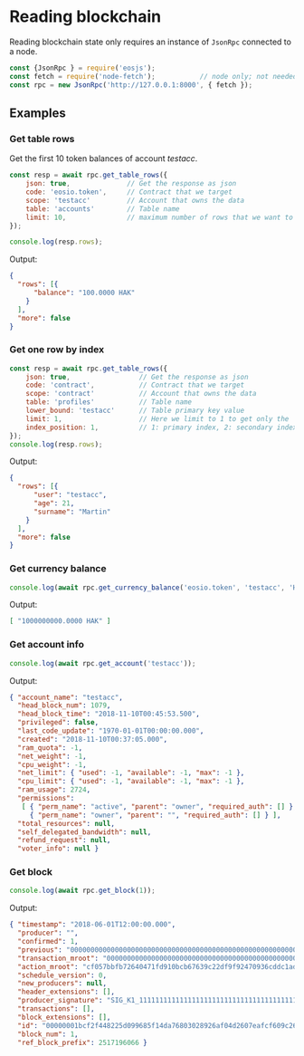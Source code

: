 # Reading blockchain

Reading blockchain state only requires an instance of `JsonRpc` connected to a node.

```javascript
const {JsonRpc } = require('eosjs');
const fetch = require('node-fetch');           // node only; not needed in browsers
const rpc = new JsonRpc('http://127.0.0.1:8000', { fetch });
```

## Examples

### Get table rows

Get the first 10 token balances of account _testacc_.

```javascript
const resp = await rpc.get_table_rows({
    json: true,              // Get the response as json
    code: 'eosio.token',     // Contract that we target      
    scope: 'testacc'         // Account that owns the data   
    table: 'accounts'        // Table name        
    limit: 10,               // maximum number of rows that we want to get
});

console.log(resp.rows);
```
Output: 

```json
{
  "rows": [{
      "balance": "100.0000 HAK"
    }
  ],
  "more": false
}
```

### Get one row by index

```javascript
const resp = await rpc.get_table_rows({
    json: true,                 // Get the response as json
    code: 'contract',           // Contract that we target         
    scope: 'contract'           // Account that owns the data        
    table: 'profiles'           // Table name        
    lower_bound: 'testacc'      // Table primary key value           
    limit: 1,                   // Here we limit to 1 to get only the
    index_position: 1,          // 1: primary index, 2: secondary index ...
});
console.log(resp.rows);
```
Output: 

```json
{
  "rows": [{
      "user": "testacc",
      "age": 21,
      "surname": "Martin"
    }
  ],
  "more": false
}
```

### Get currency balance

```javascript
console.log(await rpc.get_currency_balance('eosio.token', 'testacc', 'HAK'));
```
Output: 

```json
[ "1000000000.0000 HAK" ]
```

### Get account info

```javascript
console.log(await rpc.get_account('testacc'));
```
Output: 

```json
{ "account_name": "testacc",
  "head_block_num": 1079,
  "head_block_time": "2018-11-10T00:45:53.500",
  "privileged": false,
  "last_code_update": "1970-01-01T00:00:00.000",
  "created": "2018-11-10T00:37:05.000",
  "ram_quota": -1,
  "net_weight": -1,
  "cpu_weight": -1,
  "net_limit": { "used": -1, "available": -1, "max": -1 },
  "cpu_limit": { "used": -1, "available": -1, "max": -1 },
  "ram_usage": 2724,
  "permissions": 
   [ { "perm_name": "active", "parent": "owner", "required_auth": [] },
     { "perm_name": "owner", "parent": "", "required_auth": [] } ],
  "total_resources": null,
  "self_delegated_bandwidth": null,
  "refund_request": null,
  "voter_info": null }
```

### Get block

```javascript
console.log(await rpc.get_block(1));
```
Output: 

```json
{ "timestamp": "2018-06-01T12:00:00.000",
  "producer": "",
  "confirmed": 1,
  "previous": "0000000000000000000000000000000000000000000000000000000000000000",
  "transaction_mroot": "0000000000000000000000000000000000000000000000000000000000000000",
  "action_mroot": "cf057bbfb72640471fd910bcb67639c22df9f92470936cddc1ade0e2f2e7dc4f",
  "schedule_version": 0,
  "new_producers": null,
  "header_extensions": [],
  "producer_signature": "SIG_K1_111111111111111111111111111111111111111111111111111111111111111116uk5ne",
  "transactions": [],
  "block_extensions": [],
  "id": "00000001bcf2f448225d099685f14da76803028926af04d2607eafcf609c265c",
  "block_num": 1,
  "ref_block_prefix": 2517196066 }
```
